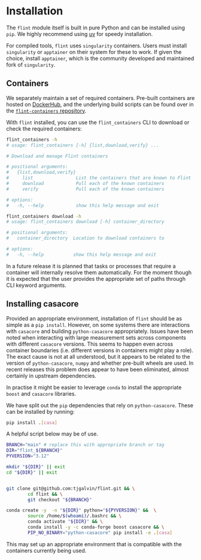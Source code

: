 # Installation

The `flint` module itself is built in pure Python and can be installed using `pip`. We highly recommend using [uv](https://docs.astral.sh/uv/) for speedy installation.

For compiled tools, `flint` uses `singularity` containers. Users must install `singularity` or `apptainer` on their system for these to work. If given the choice, install `apptainer`, which is the community developed and maintained fork of `singularity`.

## Containers

We separately maintain a set of required containers. Pre-built containers are hosted on [DockerHub](https://hub.docker.com/r/alecthomson/flint-containers/tags), and the underlying build scripts can be found over in the [`flint-containers` repository](https://github.com/flint-crew/flint-containers).

With `flint` installed, you can use the `flint_containers` CLI to download or check the required containers:

```bash
flint_containers -h
# usage: flint_containers [-h] {list,download,verify} ...

# Download and manage Flint containers

# positional arguments:
#   {list,download,verify}
#     list                List the containers that are known to Flint
#     download            Pull each of the known containers
#     verify              Pull each of the known containers

# options:
#   -h, --help            show this help message and exit
```

```bash
flint_containers download -h
# usage: flint_containers download [-h] container_directory

# positional arguments:
#   container_directory  Location to download containers to

# options:
#   -h, --help           show this help message and exit
```

In a future release it is planned that tasks or processes that require a container will internally resolve them automatically. For the moment though it is expected that the user provides the appropriate set of paths through CLI keyword arguments.

## Installing casacore

Provided an appropriate environment, installation of `flint` should be as simple as a
`pip install`. However, on some systems there are interactions with `casacore` and building
`python-casacore` appropriately. Issues have been noted when interacting with
large measurement sets across components with different `casacore` versions.
This seems to happen even across container boundaries (i.e. different versions
in containers might play a role). The exact cause is not at all understood, but
it appears to be related to the version of `python-casacore`, `numpy` and
whether pre-built wheels are used. In recent releases this problem does appear to have been eliminated, almost certainly in upstream dependencies.

In practise it might be easier to leverage `conda` to install the appropriate
`boost` and `casacore` libraries.

We have split out the `pip` dependencies that rely on `python-casacore`. These
can be installed by running:

```bash
pip install .[casa]
```

A helpful script below may be of use.

```bash
BRANCH="main" # replace this with appropriate branch or tag
DIR="flint_${BRANCH}"
PYVERSION="3.12"

mkdir "${DIR}" || exit
cd "${DIR}" || exit


git clone git@github.com:tjgalvin/flint.git && \
        cd flint && \
        git checkout "${BRANCH}"

conda create -y  -n "${DIR}" python="${PYVERSION}" &&  \
        source /home/$(whoami)/.bashrc && \
        conda activate "${DIR}" && \
        conda install -y -c conda-forge boost casacore && \
        PIP_NO_BINARY="python-casacore" pip install -e .[casa]
```

This may set up an appropriate environment that is compatible with the
containers currently being used.
